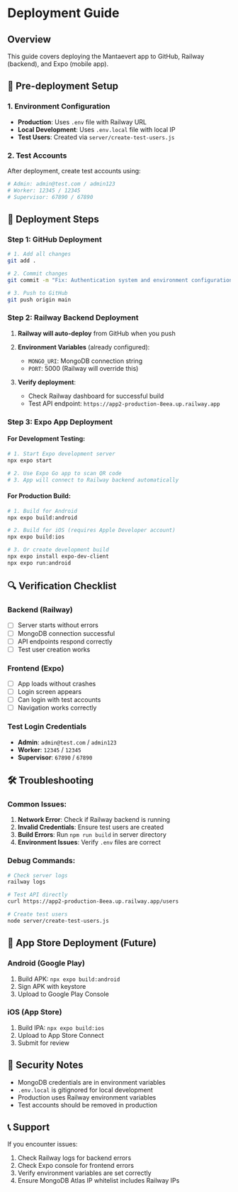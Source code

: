 # Deployment Guide

## Overview
This guide covers deploying the Mantaevert app to GitHub, Railway (backend), and Expo (mobile app).

## 🔧 Pre-deployment Setup

### 1. Environment Configuration
- **Production**: Uses `.env` file with Railway URL
- **Local Development**: Uses `.env.local` file with local IP
- **Test Users**: Created via `server/create-test-users.js`

### 2. Test Accounts
After deployment, create test accounts using:
```bash
# Admin: admin@test.com / admin123
# Worker: 12345 / 12345  
# Supervisor: 67890 / 67890
```

## 🚀 Deployment Steps

### Step 1: GitHub Deployment
```bash
# 1. Add all changes
git add .

# 2. Commit changes
git commit -m "Fix: Authentication system and environment configuration"

# 3. Push to GitHub
git push origin main
```

### Step 2: Railway Backend Deployment
1. **Railway will auto-deploy** from GitHub when you push
2. **Environment Variables** (already configured):
   - `MONGO_URI`: MongoDB connection string
   - `PORT`: 5000 (Railway will override this)

3. **Verify deployment**:
   - Check Railway dashboard for successful build
   - Test API endpoint: `https://app2-production-8eea.up.railway.app`

### Step 3: Expo App Deployment

#### For Development Testing:
```bash
# 1. Start Expo development server
npx expo start

# 2. Use Expo Go app to scan QR code
# 3. App will connect to Railway backend automatically
```

#### For Production Build:
```bash
# 1. Build for Android
npx expo build:android

# 2. Build for iOS (requires Apple Developer account)
npx expo build:ios

# 3. Or create development build
npx expo install expo-dev-client
npx expo run:android
```

## 🔍 Verification Checklist

### Backend (Railway)
- [ ] Server starts without errors
- [ ] MongoDB connection successful
- [ ] API endpoints respond correctly
- [ ] Test user creation works

### Frontend (Expo)
- [ ] App loads without crashes
- [ ] Login screen appears
- [ ] Can login with test accounts
- [ ] Navigation works correctly

### Test Login Credentials
- **Admin**: `admin@test.com` / `admin123`
- **Worker**: `12345` / `12345`
- **Supervisor**: `67890` / `67890`

## 🛠️ Troubleshooting

### Common Issues:
1. **Network Error**: Check if Railway backend is running
2. **Invalid Credentials**: Ensure test users are created
3. **Build Errors**: Run `npm run build` in server directory
4. **Environment Issues**: Verify `.env` files are correct

### Debug Commands:
```bash
# Check server logs
railway logs

# Test API directly
curl https://app2-production-8eea.up.railway.app/users

# Create test users
node server/create-test-users.js
```

## 📱 App Store Deployment (Future)

### Android (Google Play)
1. Build APK: `npx expo build:android`
2. Sign APK with keystore
3. Upload to Google Play Console

### iOS (App Store)
1. Build IPA: `npx expo build:ios`
2. Upload to App Store Connect
3. Submit for review

## 🔐 Security Notes
- MongoDB credentials are in environment variables
- `.env.local` is gitignored for local development
- Production uses Railway environment variables
- Test accounts should be removed in production

## 📞 Support
If you encounter issues:
1. Check Railway logs for backend errors
2. Check Expo console for frontend errors
3. Verify environment variables are set correctly
4. Ensure MongoDB Atlas IP whitelist includes Railway IPs
